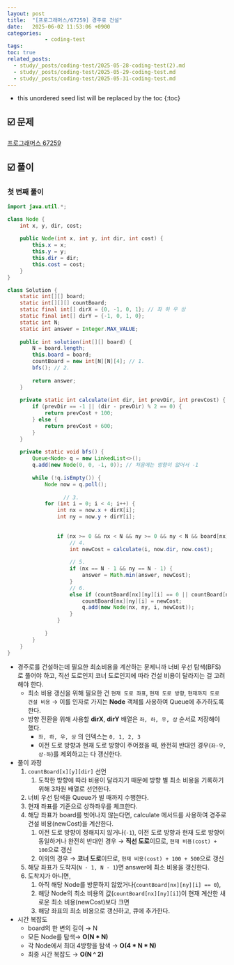 ```yaml
---
layout: post
title:  "[프로그래머스/67259] 경주로 건설"
date:   2025-06-02 11:53:06 +0900
categories: 
            - coding-test
tags:        
toc: true
related_posts:
  - study/_posts/coding-test/2025-05-28-coding-test(2).md
  - study/_posts/coding-test/2025-05-29-coding-test.md
  - study/_posts/coding-test/2025-05-31-coding-test.md
---
```

* this unordered seed list will be replaced by the toc
{:toc}

## ☑️ 문제

[프로그래머스 67259](https://school.programmers.co.kr/learn/courses/30/lessons/67259)

## ☑️ 풀이

### 첫 번째 풀이

```java
import java.util.*;

class Node {
    int x, y, dir, cost;
    
    public Node(int x, int y, int dir, int cost) {
        this.x = x;
        this.y = y;
        this.dir = dir;
        this.cost = cost;
    }
}

class Solution {
    static int[][] board;
    static int[][][] countBoard;
    static final int[] dirX = {0, -1, 0, 1}; // 좌 하 우 상
    static final int[] dirY = {-1, 0, 1, 0};
    static int N;
    static int answer = Integer.MAX_VALUE;
    
    public int solution(int[][] board) {
        N = board.length;
        this.board = board;
        countBoard = new int[N][N][4]; // 1. 
        bfs(); // 2. 
        
        return answer;
    }
    
    private static int calculate(int dir, int prevDir, int prevCost) {
        if (prevDir == -1 || (dir - prevDir) % 2 == 0) {
            return prevCost + 100;
        } else {
            return prevCost + 600;
        }
    }
    
    private static void bfs() {
        Queue<Node> q = new LinkedList<>();
        q.add(new Node(0, 0, -1, 0)); // 처음에는 방향이 없어서 -1
        
        while (!q.isEmpty()) {
            Node now = q.poll();
            
			      // 3.
            for (int i = 0; i < 4; i++) {
                int nx = now.x + dirX[i];
                int ny = now.y + dirY[i];
                
                
                if (nx >= 0 && nx < N && ny >= 0 && ny < N && board[nx][ny] == 0) {
                    // 4. 
                    int newCost = calculate(i, now.dir, now.cost); 
                    
                    // 5. 
                    if (nx == N - 1 && ny == N - 1) {
                        answer = Math.min(answer, newCost);
                    }
                    // 6. 
                    else if (countBoard[nx][ny][i] == 0 || countBoard[nx][ny][i] > newCost) {
                        countBoard[nx][ny][i] = newCost;
                        q.add(new Node(nx, ny, i, newCost));                  
                    }
                }
                
            }
        }
    }
}
```

- 경주로를 건설하는데 필요한 최소비용을 계산하는 문제니까 너비 우선 탐색(BFS)로 풀어야 하고, 직선 도로인지 코너 도로인지에 따라 건설 비용이 달라지는 걸 고려해야 한다.
    - 최소 비용 갱신을 위해 필요한 건 `현재 도로 좌표`, `현재 도로 방향`, `현재까지 도로 건설 비용` → 이를 인자로 가지는 **Node** 객체를 사용하여 Queue에 추가하도록 한다.
    - 방향 전환을 위해 사용할 **dirX**, **dirY** 배열은 `좌, 하, 우, 상` 순서로 저장해야 했다.
        - `좌, 하, 우, 상` 의 인덱스는 `0, 1, 2, 3`
        - 이전 도로 방향과 현재 도로 방향이 주어졌을 때, 완전히 반대인 경우(`좌-우`, `상-하`)를 제외하고는 다 갱신한다.
- 풀이 과정
    1. `countBoard[x][y][dir]` 선언
        1. 도착한 방향에 따라 비용이 달라지기 때문에 방향 별 최소 비용을 기록하기 위해 3차원 배열로 선언한다.
    2. 너비 우선 탐색을 Queue가 빌 때까지 수행한다.
    3. 현재 좌표를 기준으로 상하좌우를 체크한다. 
    4. 해당 좌표가 board를 벗어나지 않는다면, calculate 메서드를 사용하여 경주로 건설 비용(newCost)을 계산한다.
        1. 이전 도로 방향이 정해지지 않거나(`-1`), 이전 도로 방향과 현재 도로 방향이 동일하거나 완전히 반대인 경우 → **직선 도로**이므로, `현재 비용(cost) + 100`으로 갱신
        2. 이외의 경우 → **코너 도로**이므로, `현재 비용(cost) + 100 + 500`으로 갱신
    5. 해당 좌표가 도착지(`N - 1, N - 1`)면 answer에 최소 비용을 갱신한다.
    6. 도착지가 아니면,
        1. 아직 해당 Node를 방문하지 않았거나(`countBoard[nx][ny][i] == 0`),
        2. 해당 Node의 최소 비용의 값(`countBoard[nx][ny][i]`)이 현재 계산한 새로운 최소 비용(newCost)보다 크면
        3. 해당 좌표의 최소 비용으로 갱신하고, 큐에 추가한다.
- 시간 복잡도
    - board의 한 변의 길이 → N
    - 모든 Node를 탐색→ **O(N * N)**
    - 각 Node에서 최대 4방향을 탐색 → **O(4 * N * N)**
    - 최종 시간 복잡도 → **O(N ^ 2)**
